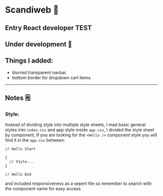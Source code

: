 # Scandiweb 🚀

## Entry React developer TEST

## Under development 👷

## Things I added:

- blurred transparent navbar.
- bottom border for dropdown cart items.

---

## Notes 🗒

### Style:

Instead of dividing style into multiple style sheets, I mad basic general styles into `index.css` and app style inside `app.css`, I divided the style sheet by component, If you are looking for the `<Hello />` component style you will find it in the `app.css` between:

```
// Hello Start

{
  // Style...
}

// Hello End
```

and included responsiveness as a sepert file
so remember to search with the component name for easy access.

